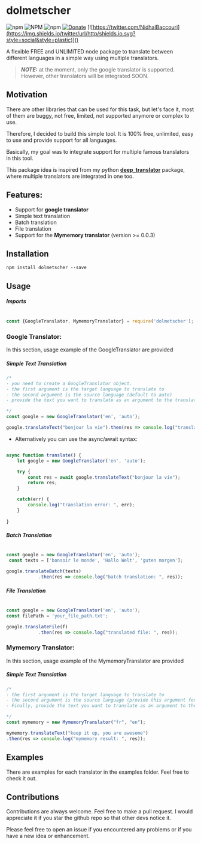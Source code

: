# dolmetscher
![npm](https://img.shields.io/npm/v/dolmetscher)
![NPM](https://img.shields.io/npm/l/dolmetscher)
![npm](https://img.shields.io/npm/dw/dolmetscher)
[![Donate](https://img.shields.io/badge/$-support-ff69b4.svg?style=flat)](https://www.buymeacoffee.com/nidhaloff?new=1)
[![https://twitter.com/NidhalBaccouri](https://img.shields.io/twitter/url/http/shields.io.svg?style=social&style=plastic)]()

A flexible FREE and UNLIMITED node package to translate between different languages in a simple way using multiple translators.

> **_NOTE:_**  at the moment, only the google translator is supported. However, other translators will be integrated SOON.

## Motivation
There are other libraries that can be used for this task, but let's face it, most of them are buggy, not free, limited, not supported anymore or complex to use.

Therefore, I decided to build this simple tool. It is 100% free, unlimited, easy to use and provide support for all languages.

Basically, my goal was to integrate support for multiple famous translators in this tool.

This package idea is inspired from my python   [**deep_translator**](https://github.com/nidhaloff/deep_translator) package, where multiple translators are integrated in one too.

## Features:
- Support for **google translator**
- Simple text translation
- Batch translation
- File translation
- Support for the **Mymemory translator** (version >= 0.0.3)


## Installation

```
npm install dolmetscher --save
```

## Usage

##### Imports

```js

const {GoogleTranslator, MymemoryTranslator} = require('dolmetscher');

```
### Google Translator:
In this section, usage example of the GoogleTranslator are provided

##### Simple Text Translation

```js
/*
- you need to create a GoogleTranslator object.
- the first argument is the target language to translate to
- the second argument is the source language (default to auto)
- provide the text you want to translate as an argument to the translate function

*/
const google = new GoogleTranslator('en', 'auto');

google.translateText("bonjour la vie").then(res => console.log("translatedText: ", res));

```

- Alternatively you can use the async/await syntax:

```js

async function translate() {
    let google = new GoogleTranslator('en', 'auto');

    try {
        const res = await google.translateText("bonjour la vie");
        return res;
    }

    catch(err) {
        console.log("translation error: ", err);
    }
    
}


```

##### Batch Translation

```js

const google = new GoogleTranslator('en', 'auto');
 const texts = ['bonsoir le monde', 'Hallo Welt', 'guten morgen'];

google.translateBatch(texts)
            .then(res => console.log("batch translation: ", res));

```

##### File Translation

```js

const google = new GoogleTranslator('en', 'auto');
const filePath = 'your_file_path.txt';

google.translateFile(f)
            .then(res => console.log("translated file: ", res));

```

### Mymemory Translator:
In this section, usage example of the MymemoryTranslator are provided

##### Simple Text Translation

```js
/*
- the first argument is the target language to translate to
- the second argument is the source language (provide this argument for better results)
- Finally, provide the text you want to translate as an argument to the translate function

*/
const mymemory = new MymemoryTranslator("fr", "en");

mymemory.translateText("keep it up, you are awesome")
.then(res => console.log("mymemory result: ", res));

```

## Examples

There are examples for each translator in the examples folder. Feel free to check it out.


## Contributions

Contributions are always welcome. Feel free to make a pull request. I would appreciate it if you star the github repo so that other devs notice it.

Please feel free to open an issue if you encountered any problems or if you have a new idea or enhancement.